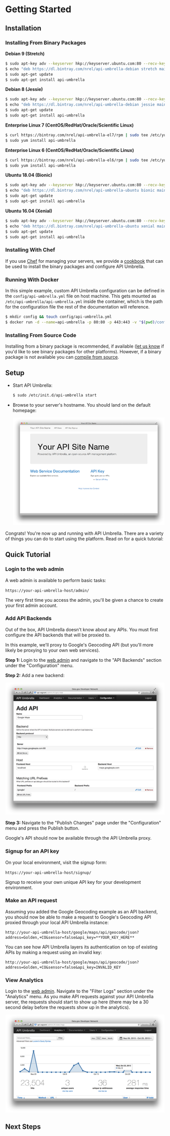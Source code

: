 <h1>Getting Started</h1>

## Installation

### Installing From Binary Packages

**Debian 9 (Stretch)**

```sh
$ sudo apt-key adv --keyserver hkp://keyserver.ubuntu.com:80 --recv-keys 367404D553B42995
$ echo "deb https://dl.bintray.com/nrel/api-umbrella-debian stretch main" | sudo tee /etc/apt/sources.list.d/api-umbrella.list
$ sudo apt-get update
$ sudo apt-get install api-umbrella
```

**Debian 8 (Jessie)**

```sh
$ sudo apt-key adv --keyserver hkp://keyserver.ubuntu.com:80 --recv-keys 367404D553B42995
$ echo "deb https://dl.bintray.com/nrel/api-umbrella-debian jessie main" | sudo tee /etc/apt/sources.list.d/api-umbrella.list
$ sudo apt-get update
$ sudo apt-get install api-umbrella
```

**Enterprise Linux 7 (CentOS/RedHat/Oracle/Scientific Linux)**

```sh
$ curl https://bintray.com/nrel/api-umbrella-el7/rpm | sudo tee /etc/yum.repos.d/api-umbrella.repo
$ sudo yum install api-umbrella
```

**Enterprise Linux 6 (CentOS/RedHat/Oracle/Scientific Linux)**

```sh
$ curl https://bintray.com/nrel/api-umbrella-el6/rpm | sudo tee /etc/yum.repos.d/api-umbrella.repo
$ sudo yum install api-umbrella
```

**Ubuntu 18.04 (Bionic)**

```sh
$ sudo apt-key adv --keyserver hkp://keyserver.ubuntu.com:80 --recv-keys 367404D553B42995
$ echo "deb https://dl.bintray.com/nrel/api-umbrella-ubuntu bionic main" | sudo tee /etc/apt/sources.list.d/api-umbrella.list
$ sudo apt-get update
$ sudo apt-get install api-umbrella
```

**Ubuntu 16.04 (Xenial)**

```sh
$ sudo apt-key adv --keyserver hkp://keyserver.ubuntu.com:80 --recv-keys 367404D553B42995
$ echo "deb https://dl.bintray.com/nrel/api-umbrella-ubuntu xenial main" | sudo tee /etc/apt/sources.list.d/api-umbrella.list
$ sudo apt-get update
$ sudo apt-get install api-umbrella
```

### Installing With Chef

If you use [Chef](https://www.chef.io) for managing your servers, we provide a [cookbook](https://github.com/NREL-cookbooks/api-umbrella) that can be used to install the binary packages and configure API Umbrella.

### Running With Docker

In this simple example, custom API Umbrella configuration can be defined in the `config/api-umbrella.yml` file on host machine. This gets mounted as `/etc/api-umbrella/api-umbrella.yml` inside the container, which is the path for the configuration file the rest of the documentation will reference.

```sh
$ mkdir config && touch config/api-umbrella.yml
$ docker run -d --name=api-umbrella -p 80:80 -p 443:443 -v "$(pwd)/config":/etc/api-umbrella nrel/api-umbrella
```

### Installing From Source Code

Installing from a binary package is recommended, if available ([let us know](https://github.com/NREL/api-umbrella/issues/new) if you'd like to see binary packages for other platforms). However, if a binary package is not available you can [compile from source](developer/compiling-from-source.html).

## Setup

- Start API Umbrella:

  ```sh
  $ sudo /etc/init.d/api-umbrella start
  ```

- Browse to your server's hostname. You should land on the default homepage:

  ![Default API Umbrella homepage](images/default_homepage.png)

Congrats! You're now up and running with API Umbrella. There are a variety of things you can do to start using the platform. Read on for a quick tutorial:

## Quick Tutorial

### Login to the web admin

A web admin is available to perform basic tasks:

`https://your-api-umbrella-host/admin/`

The very first time you access the admin, you'll be given a chance to create your first admin account.

### Add API Backends

Out of the box, API Umbrella doesn't know about any APIs. You must first configure the API backends that will be proxied to.

In this example, we'll proxy to Google's Geocoding API (but you'll more likely be proxying to your own web services).

**Step 1:** Login to the [web admin](http://your-api-umbrella-host/admin/) and navigate to the "API Backends" section under the "Configuration" menu.

**Step 2:** Add a new backend:

![Add API Backend Example](images/add_api_backend_example.png)

**Step 3:** Navigate to the "Publish Changes" page under the "Configuration" menu and press the Publish button.

Google's API should now be available through the API Umbrella proxy.

### Signup for an API key

On your local environment, visit the signup form:

`https://your-api-umbrella-host/signup/`

Signup to receive your own unique API key for your development environment.

### Make an API request

Assuming you added the Google Geocoding example as an API backend, you should now be able to make a request to Google's Geocoding API proxied through your local API Umbrella instance:

```
http://your-api-umbrella-host/google/maps/api/geocode/json?address=Golden,+CO&sensor=false&api_key=**YOUR_KEY_HERE**
```

You can see how API Umbrella layers its authentication on top of existing APIs by making a request using an invalid key:

```
http://your-api-umbrella-host/google/maps/api/geocode/json?address=Golden,+CO&sensor=false&api_key=INVALID_KEY
```

### View Analytics

Login to the [web admin](http://your-api-umbrella-host/admin/). Navigate to the "Filter Logs" section under the "Analytics" menu. As you make API requests against your API Umbrella server, the requests should start to show up here (there may be a 30 second delay before the requests show up in the analytics).

![Analytics](images/analytics.png)

## Next Steps
